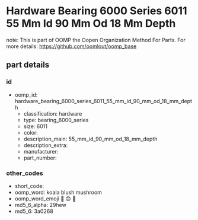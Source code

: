 # Hardware Bearing 6000 Series 6011 55 Mm Id 90 Mm Od 18 Mm Depth  

note: This is part of OOMP the Oopen Organization Method For Parts. For more details: https://github.com/oomlout/oomp_base

##  part details





### id
* oomp_id: hardware_bearing_6000_series_6011_55_mm_id_90_mm_od_18_mm_depth
  * classification: hardware
  * type: bearing_6000_series
  * size: 6011
  * color: 
  * description_main: 55_mm_id_90_mm_od_18_mm_depth
  * description_extra: 
  * manufacturer: 
  * part_number: 

### other_codes
* short_code: 
* oomp_word: koala blush mushroom
* oomp_word_emoji :koala: :blush: :mushroom:
* md5_6_alpha: 29hew
* md5_6: 3a0268